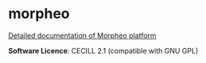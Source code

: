 # morpheo

[Detailed documentation of Morpheo platform](https://morpheoorg.github.io/morpheo)

**Software Licence**: CECILL 2.1 (compatible with GNU GPL)
